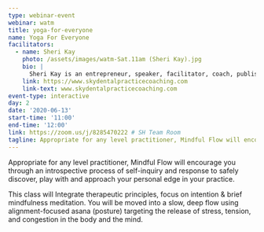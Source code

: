 ```yaml
---
type: webinar-event
webinar: watm
title: yoga-for-everyone
name: Yoga For Everyone
facilitators:
  - name: Sheri Kay
    photo: /assets/images/watm-Sat.11am (Sheri Kay).jpg
    bio: |
      Sheri Kay is an entrepreneur, speaker, facilitator, coach, published author and yoga teacher. In addition to owning her own company, SKY Dental Practice Coaching, Sheri also  serves on a local board in Black Mountain, NC,  has traveled the world to help provide access to dental care where is little or none available, volunteers at a local women’s prison, and is a passionate supporter of dog rescue efforts. Sheri is also the mother of a son lost to a drug overdose in 2018 and is committed to changing the stigma and shame oftentimes associated with addiction.
    link: https://www.skydentalpracticecoaching.com
    link-text: www.skydentalpracticecoaching.com
event-type: interactive
day: 2
date: '2020-06-13'
start-time: '11:00'
end-time: '12:00'
link: https://zoom.us/j/8285470222 # SH Team Room
tagline: Appropriate for any level practitioner, Mindful Flow will encourage you through an introspective process of self-inquiry and response to safely discover, play with and approach your personal edge in your practice.
---
```


Appropriate for any level practitioner, Mindful Flow will encourage you through an introspective process of self-inquiry and response to safely discover, play with and approach your personal edge in your practice.

This class will Integrate therapeutic principles, focus on intention & brief mindfulness meditation. You will be moved into a slow, deep flow using alignment-focused asana (posture) targeting the release of stress, tension, and congestion in the body and the mind.
